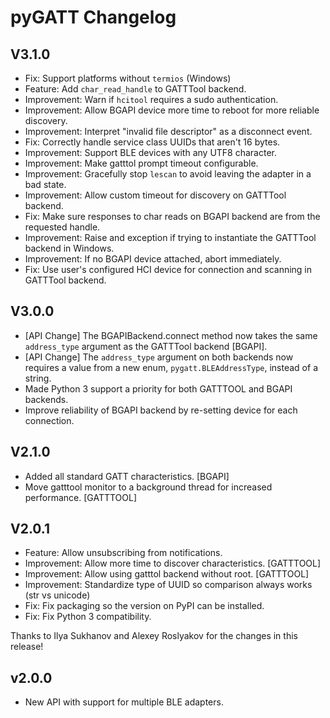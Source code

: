 # pyGATT Changelog

## V3.1.0

* Fix: Support platforms without `termios` (Windows)
* Feature: Add `char_read_handle` to GATTTool backend.
* Improvement: Warn if `hcitool` requires a sudo authentication.
* Improvement: Allow BGAPI device more time to reboot for more reliable
  discovery.
* Improvement: Interpret "invalid file descriptor" as a disconnect event.
* Fix: Correctly handle service class UUIDs that aren't 16 bytes.
* Improvement: Support BLE devices with any UTF8 character.
* Improvement: Make gatttol prompt timeout configurable.
* Improvement: Gracefully stop `lescan` to avoid leaving the adapter in a bad
  state.
* Improvement: Allow custom timeout for discovery on GATTTool backend.
* Fix: Make sure responses to char reads on BGAPI backend are from the requested
  handle.
* Improvement: Raise and exception if trying to instantiate the GATTTool backend
  in Windows.
* Improvement: If no BGAPI device attached, abort immediately.
* Fix: Use user's configured HCI device for connection and scanning in GATTTool
  backend.


## V3.0.0

* [API Change] The BGAPIBackend.connect method now takes the same `address_type`
  argument as the GATTTool backend [BGAPI].
* [API Change] The `address_type` argument on both backends now requires a value
  from a new enum, `pygatt.BLEAddressType`, instead of a string.
* Made Python 3 support a priority for both GATTTOOL and BGAPI backends.
* Improve reliability of BGAPI backend by re-setting device for each connection.

## V2.1.0

* Added all standard GATT characteristics. [BGAPI]
* Move gatttool monitor to a background thread for increased performance.
  [GATTTOOL]

## V2.0.1

* Feature: Allow unsubscribing from notifications.
* Improvement: Allow more time to discover characteristics. [GATTTOOL]
* Improvement: Allow using gatttol backend without root. [GATTTOOL]
* Improvement: Standardize type of UUID so comparison always works (str vs unicode)
* Fix: Fix packaging so the version on PyPI can be installed.
* Fix: Fix Python 3 compatibility.

Thanks to Ilya Sukhanov and Alexey Roslyakov for the changes in this release!

## v2.0.0

* New API with support for multiple BLE adapters.
